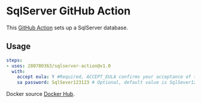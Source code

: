 # SqlServer GitHub Action

This [GitHub Action](https://github.com/features/actions) sets up a SqlServer database.

## Usage

```yaml
steps:
- uses: 280780363/sqlserver-action@v1.0
  with:
    accept eula: Y #Required, ACCEPT_EULA confirms your acceptance of the End-User Licensing Agreement.
    sa password: SqlSever123123 # Optional, default value is SqlSever123123.
```

Docker source [Docker Hub](https://hub.docker.com/_/microsoft-mssql-server?tab=description).